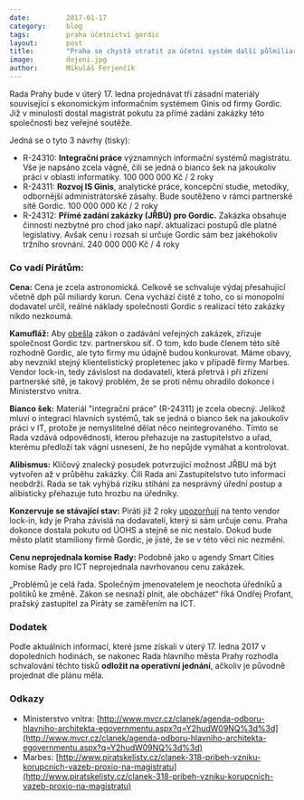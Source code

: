 ```yaml
---
date:         2017-01-17
category:     blog
tags:         praha účetnictví gordic
layout:       post
title:        "Praha se chystá utratit za účetní systém další půlmiliardu, Piráti nesouhlasí" 
image:        dojeni.jpg
author:       Mikuláš Ferjenčík
---
```


Rada Prahy bude v úterý 17. ledna projednávat tři zásadní materiály související s ekonomickým informačním systémem Ginis od firmy Gordic. Již v minulosti dostal magistrát pokutu za přímé zadání zakázky této společnosti bez veřejné soutěže.

Jedná se o tyto 3 návrhy (tisky):

* R-24310: **Integrační práce** významných informační systémů magistrátu. Vše je napsáno zcela vágně, čili se jedná o bianco šek na jakoukoliv práci v oblasti informatiky. 100 000 000 Kč / 2 roky
* R-24311: **Rozvoj IS Ginis**, analytické práce, koncepční studie, metodiky, odbornější administrátorské zásahy. Bude soutěženo v rámci partnerské sítě Gordic. 100 000 000 Kč / 2 roky
* R-24312: **Přímé zadání zakázky (JŘBÚ) pro Gordic.** Zakázka obsahuje činnosti nezbytné pro chod jako např. aktualizaci postupů dle platné legislativy. Avšak cenu i rozsah si určuje Gordic sám bez jakéhokoliv tržního srovnání. 240 000 000 Kč / 4 roky
    
### Co vadí Pirátům:

**Cena:** Cena je zcela astronomická. Celkově se schvaluje výdaj přesahující včetně dph půl miliardy korun. Cena vychází čistě z toho, co si monopolní dodavatel určil, reálné náklady společnosti Gordic s realizací této zakázky nikdo nezkoumá. 

**Kamufláž:** Aby [obešla](https://praha.pirati.cz/praha-rezignovala-na-boj-se-zavislosti-na-dodavateli-ucetnictvi.html) zákon o zadávání veřejných zakázek, zřizuje společnost Gordic tzv. partnerskou síť. O tom, kdo bude členem této sítě rozhodně Gordic, ale tyto firmy mu údajně budou konkurovat. Máme obavy, aby nevznikl stejný klientelistický propletenec jako v případě firmy Marbes. Vendor lock-in, tedy závislost na dodavateli, která přetrvá i při zřízení partnerské sítě, je takový problém, že se proti němu ohradilo dokonce i Ministerstvo vnitra. 

**Bianco šek:** Materiál "integrační práce" (R-24311) je zcela obecný. Jelikož mluví o integraci hlavních systémů, tak se jedná o bianco šek na jakoukoliv práci v IT, protože je nemyslitelné dělat něco neintegrovaného. Tímto se Rada vzdává odpovědnosti, kterou přehazuje na zastupitelstvo a uřad, kterému předloží tak vágní usnesení, že ho nepůjde vymáhat a kontrolovat.

**Alibismus:** Klíčový znalecký posudek potvrzující možnost JŘBU má být vytvořen až v průběhu zakázky. Čili Rada ani Zastupitelstvo tuto informaci neobdrží. Rada se tak vyhýbá riziku stíhání za nesprávný úřední postup a alibisticky přehazuje tuto hrozbu na úředníky. 

**Konzervuje se stávající stav:** Piráti již 2 roky [upozorňují](https://praha.pirati.cz/zasedala-rada.html) na tento vendor lock-in, kdy je Praha závislá na dodavateli, který si sám určuje cenu. Praha dokonce dostala pokutu od ÚOHS a stejně se nic nestalo. Dokud bude město platit stamiliony firmě Gordic, je jisté, že se v této věci nic nezmění. 

**Cenu neprojednala komise Rady:** Podobně jako u agendy Smart Cities komise Rady pro ICT neprojednala navrhovanou cenu zakázek. 

„Problémů je celá řada. Společným jmenovatelem je neochota úředníků a politiků ke změně. Zákon se nesnaží plnit, ale obcházet“ říká Ondřej Profant, pražský zastupitel za Piráty se zaměřením na ICT. 

### Dodatek

Podle aktuálních informací, které jsme získali v úterý 17. ledna 2017 v dopoledních hodinách, se nakonec Rada hlavního města Prahy rozhodla schvalování těchto tisků **odložit na operativní jednání**, ačkoliv je původně projednat dle plánu měla. 

### Odkazy

* Ministerstvo vnitra: [http://www.mvcr.cz/clanek/agenda-odboru-hlavniho-architekta-egovernmentu.aspx?q=Y2hudW09NQ%3d%3d](http://www.mvcr.cz/clanek/agenda-odboru-hlavniho-architekta-egovernmentu.aspx?q=Y2hudW09NQ%3d%3d)
* Marbes: [http://www.piratskelisty.cz/clanek-318-pribeh-vzniku-korupcnich-vazeb-proxio-na-magistratu](http://www.piratskelisty.cz/clanek-318-pribeh-vzniku-korupcnich-vazeb-proxio-na-magistratu)
